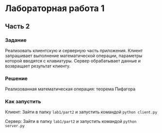 # Лабораторная работа 1
## Часть 2

### Задание

Реализовать клиентскую и серверную часть приложения. Клиент запрашивает выполнение математической операции, параметры которой вводятся с клавиатуры. Сервер обрабатывает данные и возвращает результат клиенту.

### Решение

Реализованная математическая операция: теорема Пифагора

### Как запустить

Клиент: Зайти в папку `lab1/part2` и запустить командой `python client.py`

Сервер: Зайти в папку `lab1/part2` и запустить командой `python server.py`

